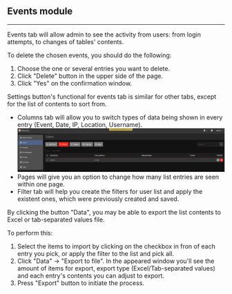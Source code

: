 ## Events module
---
Events tab will allow admin to see the activity from users: from login attempts, to changes of tables' contents.

To delete the chosen events, you should do the following:
1. Choose the one or several entries you want to delete.
2. Click "Delete" button in the upper side of the page.
3. Click "Yes" on the confirmation window.

Settings button's functional for events tab is similar for other tabs, except for the list of contents to sort from.
+ Columns tab will allow you to switch types of data being shown in every entry (Event, Date, IP, Location, Username).
![Alt text](image.png)
+ Pages will give you an option to change how many list entries are seen within one page.
+ Filter tab will help you create the filters for user list and apply the existent ones, which were previously created and saved.

By clicking the button "Data", you may be able to export the list contents to Excel or tab-separated values file.

To perform this:
1. Select the items to import by clicking on the checkbox in fron of each entry you pick, or apply the filter to the list and pick all.
2. Click "Data" -> "Export to file". In the appeared window you'll see the amount of items for export, export type (Excel/Tab-separated values) and each entry's contents you can adjust to export.
3. Press "Export" button to initiate the process.